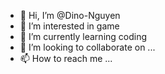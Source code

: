 - 👋 Hi, I’m @Dino-Nguyen
- 👀 I’m interested in game
- 🌱 I’m currently learning coding
- 💞️ I’m looking to collaborate on ...
- 📫 How to reach me ...

<!---
Dino-Nguyen/Dino-Nguyen is a ✨ special ✨ repository because its `README.md` (this file) appears on your GitHub profile.
You can click the Preview link to take a look at your changes.
--->
